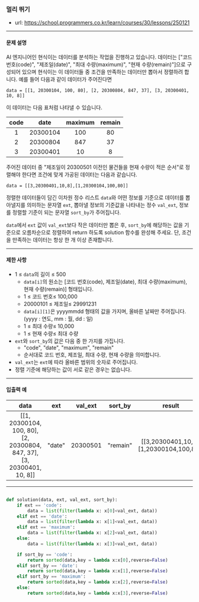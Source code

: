### 멀리 뛰기
 - url: https://school.programmers.co.kr/learn/courses/30/lessons/250121
 
 --------
 
#### 문제 설명

AI 엔지니어인 현식이는 데이터를 분석하는 작업을 진행하고 있습니다. 데이터는 ["코드 번호(code)", "제조일(date)", "최대 수량(maximum)", "현재 수량(remain)"]으로 구성되어 있으며 현식이는 이 데이터들 중 조건을 만족하는 데이터만 뽑아서 정렬하려 합니다.
예를 들어 다음과 같이 데이터가 주어진다면

```
data = [[1, 20300104, 100, 80], [2, 20300804, 847, 37], [3, 20300401, 10, 8]]
```
이 데이터는 다음 표처럼 나타낼 수 있습니다.

|code|date|maximum|remain|
|:---:|:---:|:---:|:---:|
|1|20300104|100|80|
|2|20300804|847|37|
|3|20300401|10|8|

주어진 데이터 중 "제조일이 20300501 이전인 물건들을 현재 수량이 적은 순서"로 정렬해야 한다면 조건에 맞게 가공된 데이터는 다음과 같습니다.

```
data = [[3,20300401,10,8],[1,20300104,100,80]]
```
정렬한 데이터들이 담긴 이차원 정수 리스트 `data`와 어떤 정보를 기준으로 데이터를 뽑아낼지를 의미하는 문자열 `ext`, 뽑아낼 정보의 기준값을 나타내는 정수 `val_ext`, 정보를 정렬할 기준이 되는 문자열 `sort_by`가 주어집니다.

`data`에서 `ext` 값이 `val_ext`보다 작은 데이터만 뽑은 후, `sort_by`에 해당하는 값을 기준으로 오름차순으로 정렬하여 return 하도록 solution 함수를 완성해 주세요. 단, 조건을 만족하는 데이터는 항상 한 개 이상 존재합니다.

--------

#### 제한 사항
 - 1 ≤ `data`의 길이 ≤ 500
   - `data[i]`의 원소는 [코드 번호(code), 제조일(date), 최대 수량(maximum), 현재 수량(remain)] 형태입니다.
   - 1 ≤ 코드 번호≤ 100,000
   - 20000101 ≤ 제조일≤ 29991231
   - `data[i][1]`은 yyyymmdd 형태의 값을 가지며, 올바른 날짜만 주어집니다. (yyyy : 연도, mm : 월, dd : 일)
   - 1 ≤ 최대 수량≤ 10,000
   - 1 ≤ 현재 수량≤ 최대 수량
 - `ext`와 `sort_by`의 값은 다음 중 한 가지를 가집니다.
   - "code", "date", "maximum", "remain"
   - 순서대로 코드 번호, 제조일, 최대 수량, 현재 수량을 의미합니다.
 - `val_ext`는 `ext`에 따라 올바른 범위의 숫자로 주어집니다.
 - 정렬 기준에 해당하는 값이 서로 같은 경우는 없습니다.

--------
 
#### 입출력 예
|data|ext|val_ext|sort_by|result|
|:---:|:---:|:---:|:---:|:---:|
|[[1, 20300104, 100, 80], [2, 20300804, 847, 37], [3, 20300401, 10, 8]]|"date"|20300501|"remain"|[[3,20300401,10,8],[1,20300104,100,80]]|
 
--------

```python

def solution(data, ext, val_ext, sort_by):
    if ext == 'code':
        data = list(filter(lambda x: x[0]<val_ext, data))
    elif ext == 'date':
        data = list(filter(lambda x: x[1]<val_ext, data))
    elif ext == 'maximum':
        data = list(filter(lambda x: x[2]<val_ext, data))
    else:
        data = list(filter(lambda x: x[3]<val_ext, data))

    if sort_by == 'code':
        return sorted(data,key = lambda x:x[0],reverse=False)
    elif sort_by == 'date':
        return sorted(data,key = lambda x:x[1],reverse=False)
    elif sort_by == 'maximum':
        return sorted(data,key = lambda x:x[2],reverse=False)
    else:
        return sorted(data,key = lambda x:x[3],reverse=False)

```

